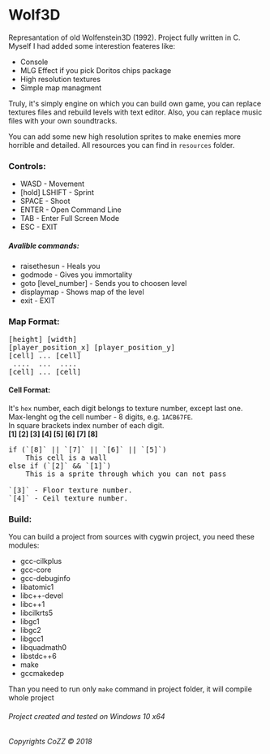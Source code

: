 # Wolf3D

Represantation of old Wolfenstein3D (1992). Project fully written in C. Myself I had added some interestion feateres like:
 - Console
 - MLG Effect if you pick Doritos chips package
 - High resolution textures
 - Simple map managment

Truly, it's simply engine on which you can build own game, you can replace textures files and rebuild levels with text editor.
Also, you can replace music files with your own soundtracks.

You can add some new high resolution sprites to make enemies more horrible and detailed.
All resources you can find in `resources` folder.

### Controls:
 - WASD - Movement
 - [hold] LSHIFT - Sprint
 - SPACE - Shoot
 - ENTER - Open Command Line
 - TAB - Enter Full Screen Mode
 - ESC - EXIT
 
##### Avalible commands:
 - raisethesun - Heals you
 - godmode - Gives you immortality
 - goto [level_number] - Sends you to choosen level
 - displaymap - Shows map of the level
 - exit - EXIT

### Map Format:
<pre>
[height] [width]
[player_position_x] [player_position_y]
[cell] ... [cell]
 ....  ...  ....
[cell] ... [cell]
</pre>

#### Cell Format:
It's `hex` number, each digit belongs to texture number, except last one.</br>
Max-lenght og the cell number - 8 digits, e.g. `1ACB67FE`.</br>
In square brackets index number of each digit.</br>
<b>[1] [2] [3] [4] [5] [6] [7] [8]</b>

<pre>
if (`[8]` || `[7]` || `[6]` || `[5]`)
    This cell is a wall
else if (`[2]` && `[1]`)
    This is a sprite through which you can not pass

`[3]` - Floor texture number.
`[4]` - Ceil texture number.
</pre>

### Build:
You can build a project from sources with cygwin project, you need these modules:
 - gcc-cilkplus
 - gcc-core
 - gcc-debuginfo
 - libatomic1
 - libc++-devel
 - libc++1
 - libcilkrts5
 - libgc1
 - libgc2
 - libgcc1
 - libquadmath0
 - libstdc++6
 - make
 - gccmakedep

Than you need to run only `make` command in project folder, it will compile whole project

###### Project created and tested on Windows 10 x64
###### Copyrights CoZZ © 2018
